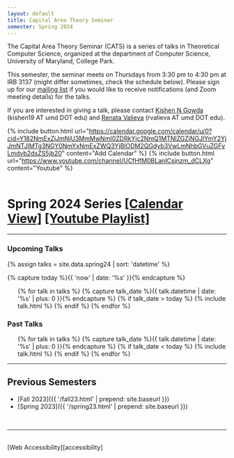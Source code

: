 ```yaml
---
layout: default
title: Capital Area Theory Seminar
semester: Spring 2024
---
```


The Capital Area Theory Seminar (CATS) is a series of talks in 
Theoretical Computer Science, organized at the department of Computer 
Science, University of Maryland, College Park. 

<!-- Modify this -->
This semester, the seminar meets on Thursdays from 3:30 pm to 4:30 pm at IRB 3137
(might differ sometimes, check the schedule below).
Please sign up for our [mailing list][theory-local] if you would like to 
receive notifications (and Zoom meeting details) for the talks.

If you are interested in giving a talk, please contact [Kishen N Gowda][kishen] (kishen19 AT umd DOT edu)
and [Renata Valieva][renata] (rvalieva AT umd DOT edu).
<!--  -->

{% include button.html url="https://calendar.google.com/calendar/u/0?cid=Y182NmExZjJmNjU3MmMwNmI0ZDRkYjc2NmQ1MTNlZGZjNGJlYmY2YjJmNTJlMTg3NGY0NmYxNmExZWQ3YjBlODM2QGdyb3VwLmNhbGVuZGFyLmdvb2dsZS5jb20" content="Add Calendar" %} {% include button.html url="https://www.youtube.com/channel/UCfHfM0BLanICsjnzm_dCLXg" content="Youtube" %}
<br>
<br>

<!-- Modify this -->
<h1>Spring 2024 Series <span><a href="https://calendar.google.com/calendar/embed?src=c_66a1f2f6572c06b4d4db766d513edfc4bebf6b2f52e1874f46f16a1ed7b0e836%40group.calendar.google.com&ctz=America%2FNew_York">[Calendar View]</a>&nbsp;<a href="https://www.youtube.com/playlist?list=PLguvVsMLmA-By_ylJ5hGbeQceseMOS2CZ">[Youtube Playlist]</a></span></h1>
<!--  -->
<hr/>

### Upcoming Talks
<!-- Modify this -->
{% assign talks = site.data.spring24 | sort: 'datetime' %}
<!--  -->
{% capture today %}{{ 'now' | date: '%s' }}{% endcapture %}

<ul>
{% for talk in talks %}
  {% capture talk_date %}{{ talk.datetime | date: '%s' | plus: 0 }}{% endcapture %}
  {% if talk_date > today %}
      {% include talk.html %}
  {% endif %}
{% endfor %}
</ul>

### Past Talks
<ul>
{% for talk in talks %}
  {% capture talk_date %}{{ talk.datetime | date: '%s' | plus: 0 }}{% endcapture %}
  {% if talk_date < today %}
      {% include talk.html %}
  {% endif %}
{% endfor %}
</ul>

<hr/>

## Previous Semesters
- [Fall 2023]({{ '/fall23.html' | prepend: site.baseurl }})
- [Spring 2023]({{ '/spring23.html' | prepend: site.baseurl }})

<br/>
<hr/>
<br/>
[Web Accessibility][accessibility]

<!-- Modify this -->
[kishen]: https://www.cs.umd.edu/people/kishen19
[renata]: https://www-math.umd.edu/people/all-directory/item/1642-rvalieva.html
[theory-local]: https://mailman.cs.umd.edu/mailman/listinfo/theory-local
[accessibility]: https://www.umd.edu/web-accessibility
<!--  -->